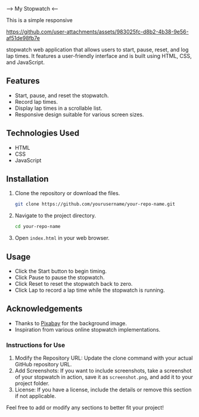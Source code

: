 --> My Stopwatch <--

This is a simple responsive

https://github.com/user-attachments/assets/983025fc-d8b2-4b38-9e56-af51de98fb7e

 stopwatch web application that allows users to start, pause, reset, and log lap times. It features a user-friendly interface and is built using HTML, CSS, and JavaScript.

## Features

- Start, pause, and reset the stopwatch.
- Record lap times.
- Display lap times in a scrollable list.
- Responsive design suitable for various screen sizes.

## Technologies Used

- HTML
- CSS
- JavaScript

## Installation

1. Clone the repository or download the files.
   ```bash
   git clone https://github.com/yourusername/your-repo-name.git
   ```
   
2. Navigate to the project directory.
   ```bash
   cd your-repo-name
   ```

3. Open `index.html` in your web browser.

## Usage

- Click the Start button to begin timing.
- Click Pause to pause the stopwatch.
- Click Reset to reset the stopwatch back to zero.
- Click Lap to record a lap time while the stopwatch is running.


## Acknowledgements

- Thanks to [Pixabay](https://pixabay.com/) for the background image.
- Inspiration from various online stopwatch implementations.
  

### Instructions for Use

1. Modify the Repository URL: Update the clone command with your actual GitHub repository URL.
2. Add Screenshots: If you want to include screenshots, take a screenshot of your stopwatch in action, save it as `screenshot.png`, and add it to your project folder.
3. License: If you have a license, include the details or remove this section if not applicable.

Feel free to add or modify any sections to better fit your project!
